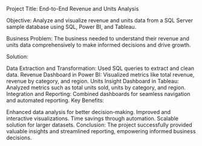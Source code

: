 Project Title: End-to-End Revenue and Units Analysis 

Objective: Analyze and visualize revenue and units data from a SQL Server sample database using SQL, Power BI, and Tableau.

Business Problem: The business needed to understand their revenue and units data comprehensively to make informed decisions and drive growth.

Solution:

Data Extraction and Transformation: Used SQL queries to extract and clean data.
Revenue Dashboard in Power BI: Visualized metrics like total revenue, revenue by category, and region.
Units Insight Dashboard in Tableau: Analyzed metrics such as total units sold, units by category, and region.
Integration and Reporting: Combined dashboards for seamless navigation and automated reporting.
Key Benefits:

Enhanced data analysis for better decision-making.
Improved and interactive visualizations.
Time savings through automation.
Scalable solution for larger datasets.
Conclusion: The project successfully provided valuable insights and streamlined reporting, empowering informed business decisions.
